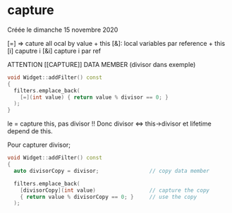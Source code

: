 
#  capture 
Créée le dimanche 15 novembre 2020


[=] => cature all ocal by value + this
[&]: local variables par reference + this
[i] caputre i
[&i] capture i par ref

ATTENTION [[CAPTURE]] DATA MEMBER (divisor dans exemple)

```cpp
void Widget::addFilter() const
{
  filters.emplace_back(
    [=](int value) { return value % divisor == 0; }
  );
}
```

le = capture this, pas divisor !! Donc divisor  ⇔ this->divisor et lifetime depend de this.

Pour capturer divisor;
```cpp
void Widget::addFilter() const
{
  auto divisorCopy = divisor;                // copy data member

  filters.emplace_back(
    [divisorCopy](int value)                 // capture the copy
    { return value % divisorCopy == 0; }     // use the copy
  );
```


